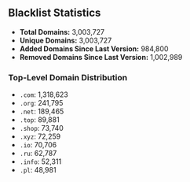 ## Blacklist Statistics

- **Total Domains:** 3,003,727
- **Unique Domains:** 3,003,727
- **Added Domains Since Last Version:** 984,800
- **Removed Domains Since Last Version:** 1,002,989

### Top-Level Domain Distribution

-  `.com`: 1,318,623
-  `.org`: 241,795
-  `.net`: 189,465
-  `.top`: 89,881
-  `.shop`: 73,740
-  `.xyz`: 72,259
-  `.io`: 70,706
-  `.ru`: 62,787
-  `.info`: 52,311
-  `.pl`: 48,981
